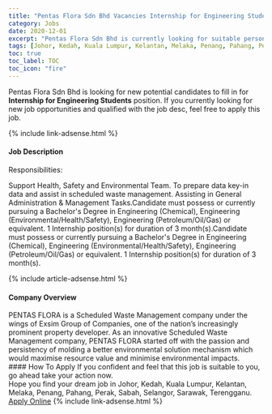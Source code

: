 ```yaml
---
title: "Pentas Flora Sdn Bhd Vacancies Internship for Engineering Students" 
category: Jobs 
date: 2020-12-01 
excerpt: "Pentas Flora Sdn Bhd is currently looking for suitable person to fill in the Internship for Engineering Students which positioned at Johor, Kedah, Kuala Lumpur, Kelantan, Melaka, Penang, Pahang, Perak, Sabah, Selangor, Sarawak, Terengganu" 
tags: [Johor, Kedah, Kuala Lumpur, Kelantan, Melaka, Penang, Pahang, Perak, Sabah, Selangor, Sarawak, Terengganu] 
toc: true 
toc_label: TOC 
toc_icon: "fire" 
--- 
```


<p>Pentas Flora Sdn Bhd is looking for new potential candidates to fill in for <b>Internship for Engineering Students</b> position. If you currently looking for new job opportunities and qualified with the job desc, feel free to apply this job.
</p>{% include link-adsense.html %} 
<div><div><div><h4>Job Description</h4></div></div><div><div><span><div>Responsibilities:

Support Health, Safety and Environmental Team.
To prepare data key-in data and assist in scheduled waste management.
Assisting in General Administration &amp; Management Tasks.Candidate must possess or currently pursuing a Bachelor's Degree in Engineering (Chemical), Engineering (Environmental/Health/Safety), Engineering (Petroleum/Oil/Gas) or equivalent.
1  Internship position(s) for duration of 3 month(s).Candidate must possess or currently pursuing a Bachelor's Degree in Engineering (Chemical), Engineering (Environmental/Health/Safety), Engineering (Petroleum/Oil/Gas) or equivalent.
1  Internship position(s) for duration of 3 month(s).</div></span></div></div></div> 
{% include article-adsense.html %} 
<div><div><div><h4>Company Overview</h4></div></div><div><div><span><div>PENTAS FLORA is a Scheduled Waste Management company under the wings of Exsim Group of Companies, one of the nation&#8217;s increasingly prominent property developer. As an innovative Scheduled Waste Management company, PENTAS FLORA started off with the passion and persistency of molding a better environmental solution mechanism which would maximise resource value and minimise environmental impacts.</div></span></div></div></div> 
#### How To Apply 
If you confident and feel that this job is suitable to you, go ahead take your action now. <br/> 
Hope you find your dream job in Johor, Kedah, Kuala Lumpur, Kelantan, Melaka, Penang, Pahang, Perak, Sabah, Selangor, Sarawak, Terengganu. <br/> 
<a href="https://www.jobstreet.com.my/en/job/internship-for-engineering-students-4433601?jobId=jobstreet-my-job-4433601&sectionRank=18&token=0~b12fd373-161a-4a70-bbcd-1c470fe3dc10&fr=SRP%20View%20In%20New%20Ta" class="btn btn--info" target="_blank" rel="nofollow noopenner">Apply Online</a> 
{% include link-adsense.html %} 